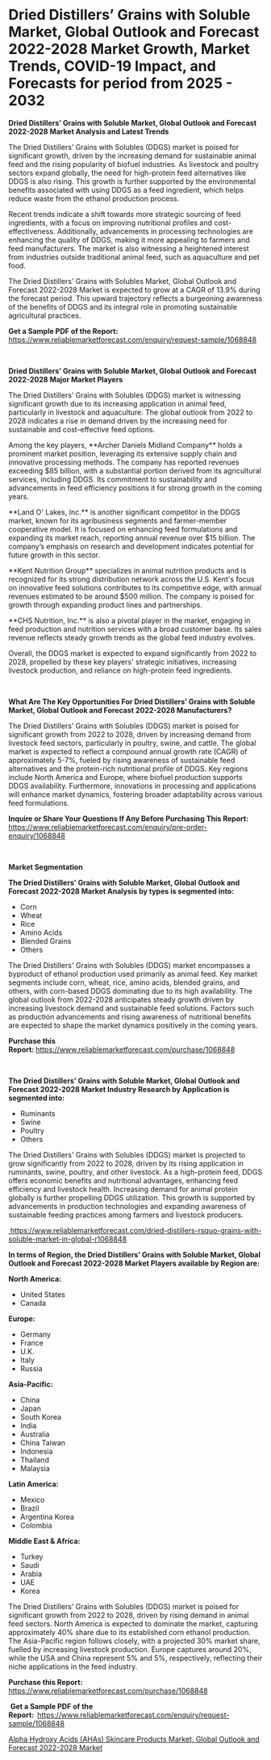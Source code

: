 <p><h1>Dried Distillers’ Grains with Soluble Market, Global Outlook and Forecast 2022-2028 Market Growth, Market Trends, COVID-19 Impact, and Forecasts for period from 2025 - 2032</h1></p><p><strong>Dried Distillers’ Grains with Soluble Market, Global Outlook and Forecast 2022-2028 Market Analysis and Latest Trends</strong></p>
<p><p>The Dried Distillers’ Grains with Solubles (DDGS) market is poised for significant growth, driven by the increasing demand for sustainable animal feed and the rising popularity of biofuel industries. As livestock and poultry sectors expand globally, the need for high-protein feed alternatives like DDGS is also rising. This growth is further supported by the environmental benefits associated with using DDGS as a feed ingredient, which helps reduce waste from the ethanol production process.</p><p>Recent trends indicate a shift towards more strategic sourcing of feed ingredients, with a focus on improving nutritional profiles and cost-effectiveness. Additionally, advancements in processing technologies are enhancing the quality of DDGS, making it more appealing to farmers and feed manufacturers. The market is also witnessing a heightened interest from industries outside traditional animal feed, such as aquaculture and pet food.</p><p>The Dried Distillers’ Grains with Solubles Market, Global Outlook and Forecast 2022-2028 Market is expected to grow at a CAGR of 13.9% during the forecast period. This upward trajectory reflects a burgeoning awareness of the benefits of DDGS and its integral role in promoting sustainable agricultural practices.</p></p>
<p><strong>Get a Sample PDF of the Report:&nbsp;</strong> <a href="https://www.reliablemarketforecast.com/enquiry/request-sample/1068848?utm_campaign=3370&utm_medium=2&utm_source=Github&utm_content=ia&utm_term=21032025&utm_id=dried-distillers-grains-with-soluble-market-global-outlook-and-forecast-2022-2028">https://www.reliablemarketforecast.com/enquiry/request-sample/1068848</a></p>
<p>&nbsp;</p>
<p><strong>Dried Distillers’ Grains with Soluble Market, Global Outlook and Forecast 2022-2028 Major Market Players</strong></p>
<p><p>The Dried Distillers’ Grains with Solubles (DDGS) market is witnessing significant growth due to its increasing application in animal feed, particularly in livestock and aquaculture. The global outlook from 2022 to 2028 indicates a rise in demand driven by the increasing need for sustainable and cost-effective feed options.</p><p>Among the key players, **Archer Daniels Midland Company** holds a prominent market position, leveraging its extensive supply chain and innovative processing methods. The company has reported revenues exceeding $85 billion, with a substantial portion derived from its agricultural services, including DDGS. Its commitment to sustainability and advancements in feed efficiency positions it for strong growth in the coming years.</p><p>**Land O' Lakes, Inc.** is another significant competitor in the DDGS market, known for its agribusiness segments and farmer-member cooperative model. It is focused on enhancing feed formulations and expanding its market reach, reporting annual revenue over $15 billion. The company’s emphasis on research and development indicates potential for future growth in this sector.</p><p>**Kent Nutrition Group** specializes in animal nutrition products and is recognized for its strong distribution network across the U.S. Kent's focus on innovative feed solutions contributes to its competitive edge, with annual revenues estimated to be around $500 million. The company is poised for growth through expanding product lines and partnerships.</p><p>**CHS Nutrition, Inc.** is also a pivotal player in the market, engaging in feed production and nutrition services with a broad customer base. Its sales revenue reflects steady growth trends as the global feed industry evolves.</p><p>Overall, the DDGS market is expected to expand significantly from 2022 to 2028, propelled by these key players' strategic initiatives, increasing livestock production, and reliance on high-protein feed ingredients.</p></p>
<p>&nbsp;</p>
<p><strong>What Are The Key Opportunities For Dried Distillers’ Grains with Soluble Market, Global Outlook and Forecast 2022-2028 Manufacturers?</strong></p>
<p><p>The Dried Distillers’ Grains with Solubles (DDGS) market is poised for significant growth from 2022 to 2028, driven by increasing demand from livestock feed sectors, particularly in poultry, swine, and cattle. The global market is expected to reflect a compound annual growth rate (CAGR) of approximately 5-7%, fueled by rising awareness of sustainable feed alternatives and the protein-rich nutritional profile of DDGS. Key regions include North America and Europe, where biofuel production supports DDGS availability. Furthermore, innovations in processing and applications will enhance market dynamics, fostering broader adaptability across various feed formulations.</p></p>
<p><strong>Inquire or Share Your Questions If Any Before Purchasing This Report:</strong> <a href="https://www.reliablemarketforecast.com/enquiry/pre-order-enquiry/1068848?utm_campaign=3370&utm_medium=2&utm_source=Github&utm_content=ia&utm_term=21032025&utm_id=dried-distillers-grains-with-soluble-market-global-outlook-and-forecast-2022-2028">https://www.reliablemarketforecast.com/enquiry/pre-order-enquiry/1068848</a></p>
<p>&nbsp;</p>
<p><strong>Market Segmentation</strong></p>
<p><strong>The Dried Distillers’ Grains with Soluble Market, Global Outlook and Forecast 2022-2028 Market Analysis by types is segmented into:</strong></p>
<p><ul><li>Corn</li><li>Wheat</li><li>Rice</li><li>Amino Acids</li><li>Blended Grains</li><li>Others</li></ul></p>
<p><p>The Dried Distillers' Grains with Solubles (DDGS) market encompasses a byproduct of ethanol production used primarily as animal feed. Key market segments include corn, wheat, rice, amino acids, blended grains, and others, with corn-based DDGS dominating due to its high availability. The global outlook from 2022-2028 anticipates steady growth driven by increasing livestock demand and sustainable feed solutions. Factors such as production advancements and rising awareness of nutritional benefits are expected to shape the market dynamics positively in the coming years.</p></p>
<p><strong>Purchase this Report:&nbsp;</strong><a href="https://www.reliablemarketforecast.com/purchase/1068848?utm_campaign=3370&utm_medium=2&utm_source=Github&utm_content=ia&utm_term=21032025&utm_id=dried-distillers-grains-with-soluble-market-global-outlook-and-forecast-2022-2028">https://www.reliablemarketforecast.com/purchase/1068848</a></p>
<p>&nbsp;</p>
<p><strong>The Dried Distillers’ Grains with Soluble Market, Global Outlook and Forecast 2022-2028 Market Industry Research by Application is segmented into:</strong></p>
<p><ul><li>Ruminants</li><li>Swine</li><li>Poultry</li><li>Others</li></ul></p>
<p><p>The Dried Distillers' Grains with Solubles (DDGS) market is projected to grow significantly from 2022 to 2028, driven by its rising application in ruminants, swine, poultry, and other livestock. As a high-protein feed, DDGS offers economic benefits and nutritional advantages, enhancing feed efficiency and livestock health. Increasing demand for animal protein globally is further propelling DDGS utilization. This growth is supported by advancements in production technologies and expanding awareness of sustainable feeding practices among farmers and livestock producers.</p></p>
<p><a href="https://www.reliablemarketforecast.com/dried-distillers-rsquo-grains-with-soluble-market-in-global-r1068848?utm_campaign=3370&utm_medium=2&utm_source=Github&utm_content=ia&utm_term=21032025&utm_id=dried-distillers-grains-with-soluble-market-global-outlook-and-forecast-2022-2028">&nbsp;https://www.reliablemarketforecast.com/dried-distillers-rsquo-grains-with-soluble-market-in-global-r1068848</a></p>
<p><strong>In terms of Region, the Dried Distillers’ Grains with Soluble Market, Global Outlook and Forecast 2022-2028 Market Players available by Region are:</strong></p>
<p>
    <p> <strong> North America: </strong>
        <ul>
            <li>United States</li>
            <li>Canada</li>
        </ul>
        </p> 
    <p> <strong> Europe: </strong>
        <ul>
            <li>Germany</li>
            <li>France</li>
            <li>U.K.</li>
            <li>Italy</li>
            <li>Russia</li>
        </ul>
        </p> 
    <p> <strong> Asia-Pacific: </strong>
        <ul>
            <li>China</li>
            <li>Japan</li>
            <li>South Korea</li>
            <li>India</li>
            <li>Australia</li>
            <li>China Taiwan</li>
            <li>Indonesia</li>
            <li>Thailand</li>
            <li>Malaysia</li>
        </ul>
        </p> 
    <p> <strong> Latin America: </strong>
        <ul>
            <li>Mexico</li>
            <li>Brazil</li>
            <li>Argentina Korea</li>
            <li>Colombia</li>
        </ul>
        </p> 
    <p> <strong> Middle East & Africa: </strong>
        <ul>
            <li>Turkey</li>
            <li>Saudi</li>
            <li>Arabia</li>
            <li>UAE</li>
            <li>Korea</li>
        </ul>
    </p>
    </p>
<p><p>The Dried Distillers’ Grains with Solubles (DDGS) market is poised for significant growth from 2022 to 2028, driven by rising demand in animal feed sectors. North America is expected to dominate the market, capturing approximately 40% share due to its established corn ethanol production. The Asia-Pacific region follows closely, with a projected 30% market share, fuelled by increasing livestock production. Europe captures around 20%, while the USA and China represent 5% and 5%, respectively, reflecting their niche applications in the feed industry.</p></p>
<p><strong>Purchase this Report: </strong><a href="https://www.reliablemarketforecast.com/purchase/1068848?utm_campaign=3370&utm_medium=2&utm_source=Github&utm_content=ia&utm_term=21032025&utm_id=dried-distillers-grains-with-soluble-market-global-outlook-and-forecast-2022-2028">https://www.reliablemarketforecast.com/purchase/1068848</a></p>
<p>&nbsp;<strong>Get a Sample PDF of the Report:&nbsp;&nbsp;</strong><a href="https://www.reliablemarketforecast.com/enquiry/request-sample/1068848?utm_campaign=3370&utm_medium=2&utm_source=Github&utm_content=ia&utm_term=21032025&utm_id=dried-distillers-grains-with-soluble-market-global-outlook-and-forecast-2022-2028">https://www.reliablemarketforecast.com/enquiry/request-sample/1068848</a></p>
<p><strong></strong></p>
<p><p><a href="https://github.com/ziogaskangui96/Market-Research-Report-List-1/blob/main/alpha-hydroxy-acids-ahas-skincare-products-market-global-outlook-and-forecast-2022-2028-market.md?utm_campaign=3370&utm_medium=2&utm_source=Github&utm_content=ia&utm_term=21032025&utm_id=dried-distillers-grains-with-soluble-market-global-outlook-and-forecast-2022-2028">Alpha Hydroxy Acids (AHAs) Skincare Products Market, Global Outlook and Forecast 2022-2028 Market</a></p></p>